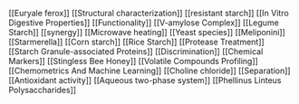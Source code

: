 [[Euryale ferox]]
[[Structural characterization]]
[[resistant starch]]
[[In Vitro Digestive Properties]]
[[Functionality]]
[[V-amylose Complex]]
[[Legume Starch]]
[[synergy]]
[[Microwave heating]]
[[Yeast species]]
[[Meliponini]]
[[Starmerella]]
[[Corn starch]]
[[Rice Starch]]
[[Protease Treatment]]
[[Starch Granule-associated Proteins]]
[[Discrimination]]
[[Chemical Markers]]
[[Stingless Bee Honey]]
[[Volatile Compounds Profiling]]
[[Chemometrics And Machine Learning]]
[[Choline chloride]]
[[Separation]]
[[Antioxidant activity]]
[[Aqueous two-phase system]]
[[Phellinus Linteus Polysaccharides]]
